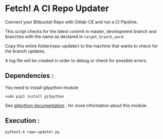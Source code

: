 # Fetch! A CI Repo Updater

Connect your Bitbucket Repo with Gitlab-CE and run a CI Pipeline.

This script checks for the latest commit in master, development branch and branches with the name as declared in  `target_branch_word`.

Copy this entire folder(repo-updater) to the machine that wants to check for the branch updates.

A log file will be created in order to debug or check for possible errors.

## Dependencies :
You need to install gitpython module

```
sudo pip3 install gitpython

```

See [gitpython documentation](http://gitpython.readthedocs.io/en/stable/intro.html) , for more information about this module.

## Execution :

```
python3.4 repo-updater.py
```
